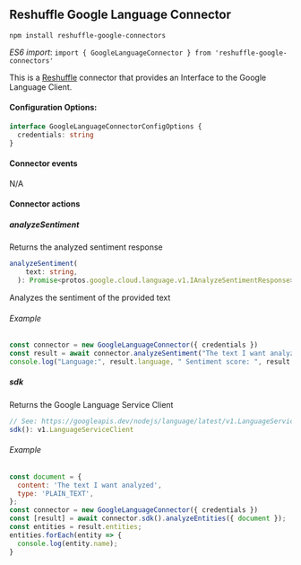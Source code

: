 ## Reshuffle Google Language Connector

`npm install reshuffle-google-connectors`

_ES6 import_: `import { GoogleLanguageConnector } from 'reshuffle-google-connectors'` 

This is a [Reshuffle](https://dev.reshuffle.com) connector that provides an Interface to the Google Language Client.

#### Configuration Options:
```typescript
interface GoogleLanguageConnectorConfigOptions {
  credentials: string
}
```
#### Connector events
N/A

#### Connector actions

##### analyzeSentiment
Returns the analyzed sentiment response
```typescript
analyzeSentiment(
    text: string,
  ): Promise<protos.google.cloud.language.v1.IAnalyzeSentimentResponse>
```

Analyzes the sentiment of the provided text

###### Example
```js
const connector = new GoogleLanguageConnector({ credentials })
const result = await connector.analyzeSentiment("The text I want analyzed")
console.log("Language:", result.language, " Sentiment score: ", result.documentSentiment.score)
```

##### sdk
Returns the Google Language Service Client
```typescript
// See: https://googleapis.dev/nodejs/language/latest/v1.LanguageServiceClient.html
sdk(): v1.LanguageServiceClient
```

###### Example
```js
const document = {
  content: 'The text I want analyzed',
  type: 'PLAIN_TEXT',
};
const connector = new GoogleLanguageConnector({ credentials })
const [result] = await connector.sdk().analyzeEntities({ document });
const entities = result.entities;
entities.forEach(entity => {
  console.log(entity.name);
}
```
